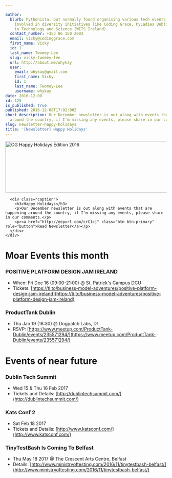```yaml
---

author:
  blurb: Pythonista, but normally found organising various tech events, and now heavily
    involved in diversity initiatives like Coding Grace, PyLadies Dublin, and Women
    in Technology and Science (WITS Ireland).
  contact_number: +353 86 150 2003
  email: vicky@codinggrace.com
  first_name: Vicky
  id: 1
  last_name: Twomey-Lee
  slug: vicky-twomey-lee
  url: http://about.me/whykay
  user:
    email: whykay@gmail.com
    first_name: Vicky
    id: 1
    last_name: Twomey-Lee
    username: whykay
date: 2016-12-08
id: 125
is_published: true
published: 2016-12-08T17:02:00Z
short_description: Our December newsletter is out along with events that are happening
  around the country, if I'm missing any events, please share in our comments.
slug: newsletter-happy-holidays
title: '[Newsletter] Happy Holidays'
---
```


<div class="row">
  <div class="col-sm-6 col-md-12">
    <div class="thumbnail">
         <a data-flickr-embed="true"  href="https://www.flickr.com/photos/whykay/31510540995/in/dateposted-public/" title="CG Happy Holidays Edition 2016"><img src="https://c4.staticflickr.com/6/5515/31510540995_7b50d50099_z.jpg" width="640" height="160" alt="CG Happy Holidays Edition 2016"></a><script async src="//embedr.flickr.com/assets/client-code.js" charset="utf-8"></script>

      <div class="caption">
        <h3>Happy Holidays</h3>
        <p>Our December newsletter is out along with events that are happening around the country, if I'm missing any events, please share in our comments.</p>
        <p><a href="http://eepurl.com/crC1cj" class="btn btn-primary" role="button">Read Newsletter</a></p>
      </div>
    </div>
  </div>
</div>

# Moar Events this month
### POSITIVE PLATFORM DESIGN JAM IRELAND
* When: Fri Dec 16 (09:00-21:00) @ St. Patrick's Campus DCU
* Tickets: [https://ti.to/business-model-adventures/positive-platform-design-jam-ireland](https://ti.to/business-model-adventures/positive-platform-design-jam-ireland)

### ProductTank Dublin
* Thu Jan 19 (18:30) @ Dogpatch Labs, D1
* RSVP: [https://www.meetup.com/ProductTank-Dublin/events/235571294/](https://www.meetup.com/ProductTank-Dublin/events/235571294/)

# Events of near future
### Dublin Tech Summit
* Wed 15 & Thu 16 Feb 2017
* Tickets and Details: [http://dublintechsummit.com/](http://dublintechsummit.com/)

### Kats Conf 2
* Sat Feb 18 2017
* Tickets and Details: [http://www.katsconf.com/](http://www.katsconf.com/)

### TinyTestBash Is Coming To Belfast
* Thu May 18 2017 @ The Crescent Arts Centre, Belfast
* Details: [http://www.ministryoftesting.com/2016/11/tinytestbash-belfast/](http://www.ministryoftesting.com/2016/11/tinytestbash-belfast/)